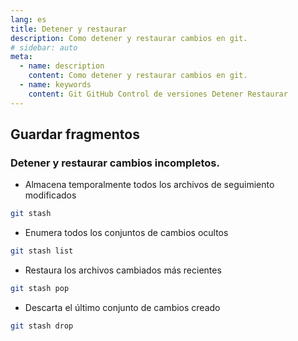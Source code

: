 ```yaml
---
lang: es
title: Detener y restaurar
description: Como detener y restaurar cambios en git.
# sidebar: auto
meta: 
  - name: description
    content: Como detener y restaurar cambios en git.
  - name: keywords
    content: Git GitHub Control de versiones Detener Restaurar
---
```




## Guardar fragmentos

### Detener y restaurar cambios incompletos.

- Almacena temporalmente todos los archivos de seguimiento modificados
```sh
git stash
```

- Enumera todos los conjuntos de cambios ocultos
```sh
git stash list
```

- Restaura los archivos cambiados más recientes
```sh
git stash pop
```

- Descarta el último conjunto de cambios creado
```sh
git stash drop
```